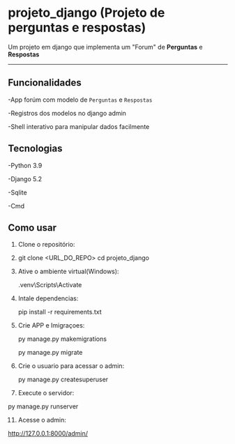 # projeto_django (Projeto de perguntas e respostas)

Um projeto em django que implementa um "Forum" de **Perguntas** e **Respostas**

---

## Funcionalidades

-App forúm com modelo de `Perguntas` e `Respostas`  

-Registros dos modelos no django admin  

-Shell interativo para manipular dados facilmente  


## Tecnologias

-Python 3.9  

-Django 5.2  

-Sqlite   

-Cmd  


## Como usar

1. Clone o repositório:
2. 
   git clone <URL_DO_REPO>
   cd projeto_django
   

4. Ative o ambiente virtual(Windows):
     
   .venv\Scripts\Activate
   
   
5. Intale dependencias:
   
   
   pip install -r requirements.txt

     
6. Crie APP e Imigraçoes:
   
   py manage.py makemigrations
   
   py manage.py migrate
   

7. Crie o usuario para acessar o admin:
   
   py manage.py createsuperuser
   
   
8. Execute o servidor:

  py manage.py runserver


11. Acesse o admin:

   http://127.0.0.1:8000/admin/
